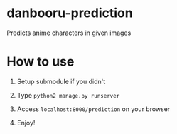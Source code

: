 danbooru-prediction
=====

Predicts anime characters in given images

# How to use
1. Setup submodule if you didn't

1. Type `python2 manage.py runserver`

1. Access `localhost:8000/prediction` on your browser

1. Enjoy!
